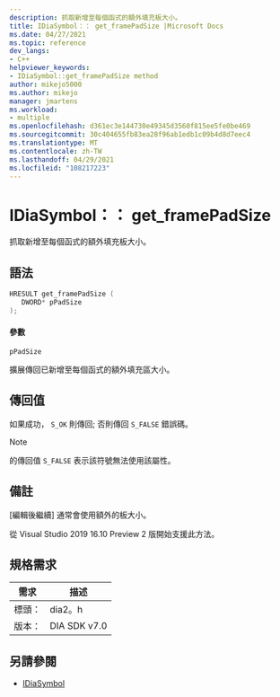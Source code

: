 ```yaml
---
description: 抓取新增至每個函式的額外填充板大小。
title: IDiaSymbol：： get_framePadSize |Microsoft Docs
ms.date: 04/27/2021
ms.topic: reference
dev_langs:
- C++
helpviewer_keywords:
- IDiaSymbol::get_framePadSize method
author: mikejo5000
ms.author: mikejo
manager: jmartens
ms.workload:
- multiple
ms.openlocfilehash: d361ec3e144730e49345d3560f815ee5fe0be469
ms.sourcegitcommit: 30c404655fb83ea28f96ab1edb1c09b4d8d7eec4
ms.translationtype: MT
ms.contentlocale: zh-TW
ms.lasthandoff: 04/29/2021
ms.locfileid: "108217223"
---
```

# <a name="idiasymbolget_framepadsize"></a>IDiaSymbol：： get_framePadSize

抓取新增至每個函式的額外填充板大小。

## <a name="syntax"></a>語法

```C++
HRESULT get_framePadSize ( 
   DWORD* pPadSize
);
```

#### <a name="parameters"></a>參數

 `pPadSize`

擴展傳回已新增至每個函式的額外填充區大小。

## <a name="return-value"></a>傳回值

 如果成功， `S_OK` 則傳回; 否則傳回 `S_FALSE` 錯誤碼。

> [!NOTE]
> 的傳回值 `S_FALSE` 表示該符號無法使用該屬性。

## <a name="remarks"></a>備註

[編輯後繼續] 通常會使用額外的板大小。

從 Visual Studio 2019 16.10 Preview 2 版開始支援此方法。

## <a name="requirements"></a>規格需求

|需求|描述|
|-----------------|-----------------|
|標頭：|dia2。h|
|版本：|DIA SDK v7.0|

## <a name="see-also"></a>另請參閱
- [IDiaSymbol](../../debugger/debug-interface-access/idiasymbol.md)
